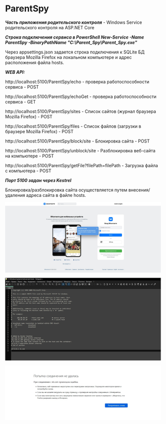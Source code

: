# ParentSpy

***Часть приложения родительского контроля*** - Windows Service родительского контроля на ASP.NET Core 

***Строка подключения сервиса в PowerShell New-Service -Name ParentSpy -BinaryPathName "C:\Parent_Spy\Parent_Spy.exe"***

Через appsettings.json задается строка подключения к SQLite БД браузера Mozilla Firefox на локальном компьютере и адрес расположения файла hosts. 

***WEB API:***

http://localhost:5100/ParentSpy/echo - проверка работоспособности сервиса - POST

http://localhost:5100/ParentSpy/echoGet - проверка работоспособности сервиса - GET

http://localhost:5100/ParentSpy/sites - Список сайтов (журнал браузера Mozilla Firefox) - POST

http://localhost:5100/ParentSpy/files - Список файлов (загрузки в браузере Mozilla Firefox) - POST 

http://localhost:5100/ParentSpy/block/site - Блокировка сайта - POST 

http://localhost:5100/ParentSpy/unblock/site - Разблокировка  веб-сайта на компьютере - POST

http://localhost:5100/ParentSpy/getFile?filePath=filePath - Загрузка файла с компьютера - POST 


***Порт 5100 задан через Kestrel***

Блокировка/разблокировка сайта осуществляется путем внесения/удаления адреса сайта в файле hosts.

![1](https://github.com/Presstomsk/Parent_Spy/blob/master/jpg/vc.jpg)

![2](https://github.com/Presstomsk/Parent_Spy/blob/master/jpg/hosts.jpg)

![3](https://github.com/Presstomsk/Parent_Spy/blob/master/jpg/BlockedVK.jpg)



